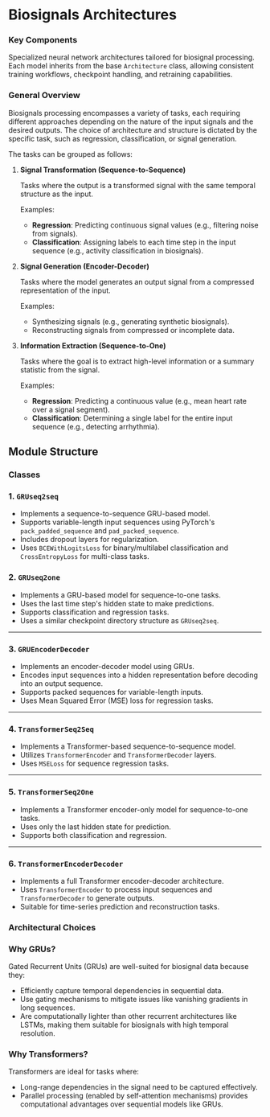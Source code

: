 # Biosignals Architectures

### **Key Components**

Specialized neural network architectures tailored for biosignal processing. Each model inherits from the base `Architecture` class, allowing consistent training workflows, checkpoint handling, and retraining capabilities.


### **General Overview**

Biosignals processing encompasses a variety of tasks, each requiring different approaches depending on the nature of the input signals and the desired outputs. The choice of architecture and structure is dictated by the specific task, such as regression, classification, or signal generation.

The tasks can be grouped as follows:

1. **Signal Transformation (Sequence-to-Sequence)**
    
    Tasks where the output is a transformed signal with the same temporal structure as the input.
    
    Examples:
    
    - **Regression**: Predicting continuous signal values (e.g., filtering noise from signals).
    - **Classification**: Assigning labels to each time step in the input sequence (e.g., activity classification in biosignals).
2. **Signal Generation (Encoder-Decoder)**
    
    Tasks where the model generates an output signal from a compressed representation of the input.
    
    Examples:
    
    - Synthesizing signals (e.g., generating synthetic biosignals).
    - Reconstructing signals from compressed or incomplete data.
3. **Information Extraction (Sequence-to-One)**
    
    Tasks where the goal is to extract high-level information or a summary statistic from the signal.
    
    Examples:
    
    - **Regression**: Predicting a continuous value (e.g., mean heart rate over a signal segment).
    - **Classification**: Determining a single label for the entire input sequence (e.g., detecting arrhythmia).


## Module Structure

### **Classes**

### 1. `GRUseq2seq`

- Implements a sequence-to-sequence GRU-based model.
- Supports variable-length input sequences using PyTorch's `pack_padded_sequence` and `pad_packed_sequence`.
- Includes dropout layers for regularization.
- Uses `BCEWithLogitsLoss` for binary/multilabel classification and `CrossEntropyLoss` for multi-class tasks.

### 2. `GRUseq2one`

- Implements a GRU-based model for sequence-to-one tasks.
- Uses the last time step's hidden state to make predictions.
- Supports classification and regression tasks.
- Uses a similar checkpoint directory structure as `GRUseq2seq`.

---

### 3. `GRUEncoderDecoder`

- Implements an encoder-decoder model using GRUs.
- Encodes input sequences into a hidden representation before decoding into an output sequence.
- Supports packed sequences for variable-length inputs.
- Uses Mean Squared Error (MSE) loss for regression tasks.

---

### 4. `TransformerSeq2Seq`

- Implements a Transformer-based sequence-to-sequence model.
- Utilizes `TransformerEncoder` and `TransformerDecoder` layers.
- Uses `MSELoss` for sequence regression tasks.

---

### 5. `TransformerSeq2One`

- Implements a Transformer encoder-only model for sequence-to-one tasks.
- Uses only the last hidden state for prediction.
- Supports both classification and regression.

---

### 6. `TransformerEncoderDecoder`

- Implements a full Transformer encoder-decoder architecture.
- Uses `TransformerEncoder` to process input sequences and `TransformerDecoder` to generate outputs.
- Suitable for time-series prediction and reconstruction tasks.


### **Architectural Choices**

### **Why GRUs?**

Gated Recurrent Units (GRUs) are well-suited for biosignal data because they:

- Efficiently capture temporal dependencies in sequential data.
- Use gating mechanisms to mitigate issues like vanishing gradients in long sequences.
- Are computationally lighter than other recurrent architectures like LSTMs, making them suitable for biosignals with high temporal resolution.

### **Why Transformers?**

Transformers are ideal for tasks where:

- Long-range dependencies in the signal need to be captured effectively.
- Parallel processing (enabled by self-attention mechanisms) provides computational advantages over sequential models like GRUs.



